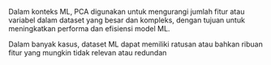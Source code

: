 Dalam konteks ML, PCA digunakan untuk mengurangi jumlah fitur atau variabel dalam dataset yang besar dan kompleks, dengan tujuan untuk meningkatkan performa dan efisiensi model ML.

Dalam banyak kasus, dataset ML dapat memiliki ratusan atau bahkan ribuan fitur yang mungkin tidak relevan atau redundan